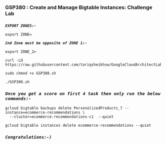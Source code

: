 ### GSP380 :  Create and Manage Bigtable Instances: Challenge Lab 

### 

***```EXPORT ZONES:-```*** 

```
export ZONE=
```

***```2nd Zone must be opposite of ZONE 1:-```*** 
```
export ZONE_2=
```

```
curl -LO https://raw.githubusercontent.com/tariqsheikhsw/GoogleCloudArchitectLabs/main/Solutions/GSP380.sh

sudo chmod +x GSP380.sh

./GSP380.sh
```

### ***```Once you get a score on first 4 task then only run the below commands:-```*** 


```
gcloud bigtable backups delete PersonalizedProducts_7 --instance=ecommerce-recommendations \
  --cluster=ecommerce-recommendations-c1  --quiet

gcloud bigtable instances delete ecommerce-recommendations --quiet
```

###
###
### ***```Congratulations:-)```***
